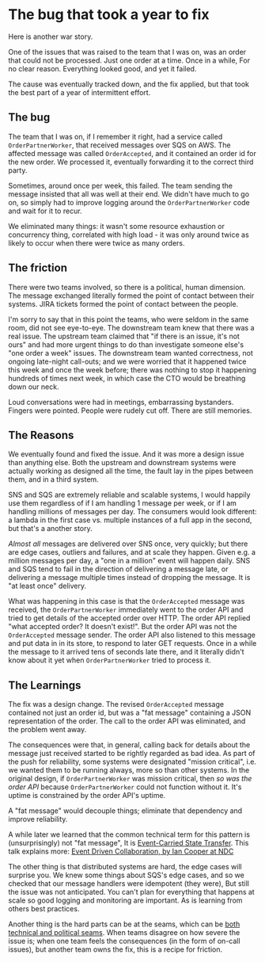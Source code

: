 # The bug that took a year to fix

Here is another war story.

One of the issues that was raised to the team that I was on, was an order that could not be processed. Just one order at a time. Once in a while, For no clear reason. Everything looked good, and yet it failed.

The cause was eventually tracked down, and the fix applied, but that took the best part of a year of intermittent effort.

## The bug

The team that I was on, if I remember it right, had a service called `OrderPartnerWorker`, that received messages over SQS on AWS. The affected message was called `OrderAccepted`, and it contained an order id for the new order. We processed it, eventually forwarding it to the correct third party.

Sometimes, around once per week, this failed.  The team sending the message insisted that all was well at their end.  We didn't have much to go on, so simply had to improve logging around the `OrderPartnerWorker` code and wait for it to recur.

We eliminated many things: it wasn't some resource exhaustion or concurrency thing, correlated with high load - it was only around twice as likely to occur when there were twice as many orders.

## The friction

There were two teams involved, so there is a political, human dimension. The message exchanged literally formed the point of contact between their systems. JIRA tickets formed the point of contact between the people.

I'm sorry to say that in this point the teams, who were seldom in the same room, did not see eye-to-eye. The downstream team knew that there was a real issue. The upstream team claimed that "if there is an issue, it's not ours" and had more urgent things to do than investigate someone else's "one order a week" issues. The downstream team wanted correctness, not ongoing late-night call-outs; and we were worried that it happened twice this week and once the week before; there was nothing to stop it happening hundreds of times next week, in which case the CTO would be breathing down our neck.

Loud conversations were had in meetings, embarrassing bystanders. Fingers were pointed. People were rudely cut off. There are still memories.

## The Reasons

We eventually found and fixed the issue. And it was more a design issue than anything else. Both the upstream and downstream systems were actually working as designed all the time, the fault lay in the pipes between them, and in a third system.

SNS and SQS are extremely reliable and scalable systems, I would happily use them regardless of if I am handling 1 message per week, or if I am handling millions of messages per day. The consumers would look different: a lambda in the first case vs. multiple instances of a full app in the second, but that's a another story.

_Almost all_ messages are delivered over SNS once, very quickly; but there are edge cases, outliers and failures, and at scale they happen. Given e.g. a million messages per day, a "one in a million" event will happen daily. SNS and SQS tend to fail in the direction of delivering a message late, or delivering a message multiple times instead of dropping the message. It is "at least once" delivery.

What was happening in this case is that the `OrderAccepted` message was received, the `OrderPartnerWorker` immediately went to the order API and tried to get details of the accepted order over HTTP. The order API replied "what accepted order? It doesn't exist!".  But the order API was not the `OrderAccepted` message sender. The order API also listened to this message and put data in in its store, to respond to later GET requests. Once in a while the message to it arrived tens of seconds late there, and it literally didn't know about it yet when `OrderPartnerWorker` tried to process it.

## The Learnings

The fix was a design change. The revised `OrderAccepted` message contained not just an order id, but was a "fat message" containing a JSON representation of the order. The call  to the order API was eliminated, and the problem went away.

The consequences were that, in general, calling back for details about the message just received started to be rightly regarded as bad idea. As part of the push for reliability, some systems were designated "mission critical", i.e. we wanted them to be running always, more so than other systems. In the original design, if `OrderPartnerWorker` was mission critical, then _so was the order API_ because `OrderPartnerWorker` could not function without it. It's uptime is constrained by the order API's uptime.

A "fat message" would decouple things; eliminate that dependency and improve reliability.

A while later we learned that the common technical term for this pattern is (unsurprisingly) not "fat message", It is [Event-Carried State Transfer](https://martinfowler.com/articles/201701-event-driven.html). This talk explains more: [Event Driven Collaboration, by Ian Cooper at NDC](https://www.youtube.com/watch?v=PreAnSofAsA&feature=youtu.be&t=1819)

The other thing is that distributed systems are hard, the edge cases will surprise you. We knew some things about SQS's edge cases, and so we checked that our message handlers were idempotent (they were), But still the issue was not anticipated. You can't plan for everything that happens at scale so good logging and monitoring are important. As is learning from others best practices.

Another thing is the hard parts can be at the seams, which can be [both technical and political seams](https://en.wikipedia.org/wiki/Conway%27s_law). When teams disagree on how severe the issue is; when one team feels the consequences (in the form of on-call issues), but another team owns the fix, this is a recipe for friction.
